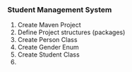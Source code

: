 ### Student Management System
1. Create Maven Project
2. Define Project structures (packages)
3. Create Person Class
4. Create Gender Enum
5. Create Student Class
6. 
